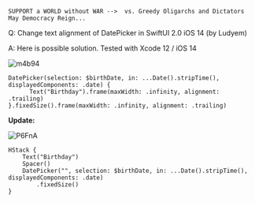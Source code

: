 ```
SUPPORT a WORLD without WAR -->  vs. Greedy Oligarchs and Dictators
May Democracy Reign... 
```

Q: Change text alignment of DatePicker in SwiftUI 2.0 iOS 14 (by Ludyem)

A: Here is possible solution. Tested with Xcode 12 / iOS 14

![m4b94](https://user-images.githubusercontent.com/62171579/169689951-4f8b1783-d96a-436e-b4b2-d3848f994b85.png)

```
DatePicker(selection: $birthDate, in: ...Date().stripTime(), displayedComponents: .date) {
      Text("Birthday").frame(maxWidth: .infinity, alignment: .trailing)
}.fixedSize().frame(maxWidth: .infinity, alignment: .trailing)
```


**Update:**

![P6FnA](https://user-images.githubusercontent.com/62171579/169689948-6c221822-11ac-44fe-8fe1-d9e5ace09036.png)

    HStack {
        Text("Birthday")
        Spacer()
        DatePicker("", selection: $birthDate, in: ...Date().stripTime(), displayedComponents: .date)
            .fixedSize()
    }

